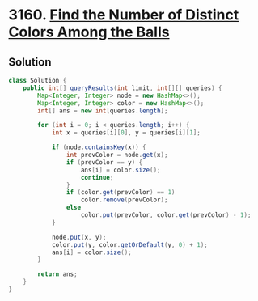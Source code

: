 # 3160. [Find the Number of Distinct Colors Among the Balls](https://leetcode.com/problems/find-the-number-of-distinct-colors-among-the-balls/description/?envType=daily-question&envId=2025-02-07)

## Solution

```java
class Solution {
    public int[] queryResults(int limit, int[][] queries) {
        Map<Integer, Integer> node = new HashMap<>();
        Map<Integer, Integer> color = new HashMap<>();
        int[] ans = new int[queries.length];

        for (int i = 0; i < queries.length; i++) {
            int x = queries[i][0], y = queries[i][1];

            if (node.containsKey(x)) {
                int prevColor = node.get(x);
                if (prevColor == y) { 
                    ans[i] = color.size(); 
                    continue;
                }
                if (color.get(prevColor) == 1) 
                    color.remove(prevColor);
                else 
                    color.put(prevColor, color.get(prevColor) - 1);
            }

            node.put(x, y);
            color.put(y, color.getOrDefault(y, 0) + 1);
            ans[i] = color.size();
        }

        return ans;
    }
}
```
